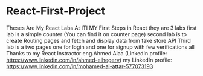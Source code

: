 # React-First-Project
Theses Are My React Labs At ITI
MY First Steps in React
they are 3 labs first lab is a simple counter (You can find it on counter page)
second lab is to create Routing pages and fetch and display data from fake store API
Third lab is a two pages one for login and one for signup with few verifications
all Thanks to my React Instractor eng.Ahmed Alaa (LinkedIn profile: https://www.linkedin.com/in/ahmed-elhegery)
my LinkedIn profile: https://www.linkedin.com/in/mohamed-al-attar-577073193
